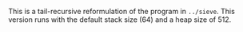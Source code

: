 This is a tail-recursive reformulation of the program in `../sieve`.
This version runs with the default stack size (64) and a heap size of 512.
